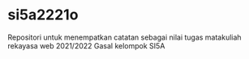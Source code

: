 # si5a2221o
Repositori untuk menempatkan catatan sebagai nilai tugas matakuliah rekayasa web 2021/2022 Gasal kelompok SI5A
